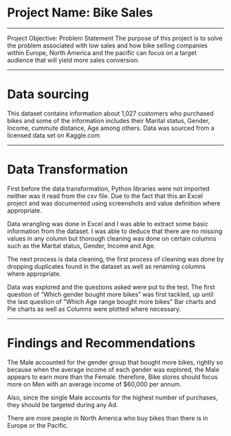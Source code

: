 # Project Name: Bike Sales

----
Project Objective: Problem Statement
The purpose of this project is to solve the problem associated with low sales and how bike selling companies within Europe, North America and the pacific can focus on a target audience that will yield more sales conversion.


----
# Data sourcing
This dataset contains information about 1,027 customers who purchased bikes and some of the information includes their Marital status, Gender, Income, cummute distance, Age among others. Data was sourced from a licensed data set on Kaggle.com


----
# Data Transformation
First before the data transformation, Python libraries were not imported neither was it read from the csv file. Due to the fact that this an Excel project and was documented using screenshots and value definition where appropriate.

Data wrangling was done in Excel and I was able to extract some basic information from the dataset. I was able to deduce that there are no missing values in any column but thorough cleaning was done on certain columns such as the Marital status, Gender, Income and Age.

The next process is data cleaning, the first process of cleaning was done by dropping duplicates found in the dataset as well as renaming columns where appropriate.

Data was explored and the questions asked were put to the test. The first question of “Which gender bought more bikes” was first tackled, up until the last question of "Which Age range bought more bikes"
Bar charts and Pie charts as well as Columns were plotted where necessary.


----
# Findings and Recommendations
The Male accounted for the gender group that bought more bikes, rightly so because when the average income of each gender was explored, the Male appears to earn more than the Female. therefore, Bike stores should focus more on Men with an average income of $60,000 per annum.

Also, since the single Male accounts for the highest number of purchases, they should be targeted during any Ad.

There are more people in North America who buy bikes than there is in Europe or the Pacific.
